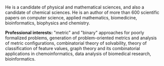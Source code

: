 He is a candidate of physical and mathematical sciences, and also a candidate of chemical sciences. 
He is an author of more than 600 scientific papers on computer science, applied mathematics, biomedicine, bioinformatics, biophysics and chemistry.

**Professional interests:** "metric" and "binary" approaches for poorly formalized problems, generation of problem-oriented metrics and analysis of metric configurations, combinatorial theory of solvability, theory of classification of feature values,
graph theory and its combinatorial applications in chemoinformatics, data analysis of biomedical research, bioinformatics.

